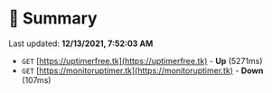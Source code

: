 # 📖 Summary
Last updated: **12/13/2021, 7:52:03 AM**

- `GET` [https://uptimerfree.tk](https://uptimerfree.tk) - **Up** (5271ms)
- `GET` [https://monitoruptimer.tk](https://monitoruptimer.tk) - **Down** (107ms)
